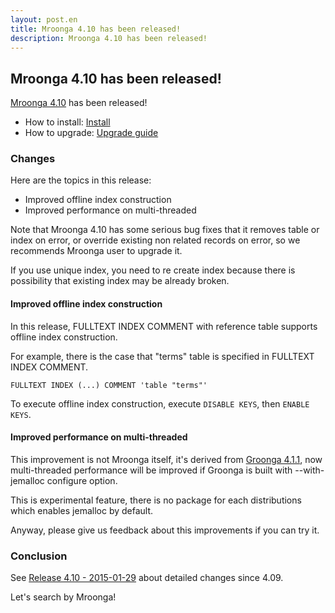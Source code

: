 ```yaml
---
layout: post.en
title: Mroonga 4.10 has been released!
description: Mroonga 4.10 has been released!
---
```


## Mroonga 4.10 has been released!

[Mroonga 4.10](/docs/news.html#release-4-10) has been released!

* How to install: [Install](/docs/install.html)
* How to upgrade: [Upgrade guide](/docs/upgrade.html)

### Changes

Here are the topics in this release:

  * Improved offline index construction
  * Improved performance on multi-threaded

Note that Mroonga 4.10 has some serious bug fixes that it removes table or index on error, or override existing non related records on error, so we recommends Mroonga user to upgrade it.

If you use unique index, you need to re create index because there is possibility that existing index may be already broken.

#### Improved offline index construction

In this release, FULLTEXT INDEX COMMENT with reference table supports offline index construction.

For example, there is the case that "terms" table is specified in FULLTEXT INDEX COMMENT.

    FULLTEXT INDEX (...) COMMENT 'table "terms"'

To execute offline index construction, execute `DISABLE KEYS`, then `ENABLE KEYS`.

#### Improved performance on multi-threaded

This improvement is not Mroonga itself, it's derived from [Groonga 4.1.1](http://groonga.org/en/blog/2015/01/29/release.html), now multi-threaded performance will be improved if Groonga is built with --with-jemalloc configure option.

This is experimental feature, there is no package for each distributions which enables jemalloc by default.

Anyway, please give us feedback about this improvements if you can try it.

### Conclusion

See [Release 4.10 - 2015-01-29](/docs/news.html#release-4-10) about detailed changes since 4.09.

Let's search by Mroonga!

